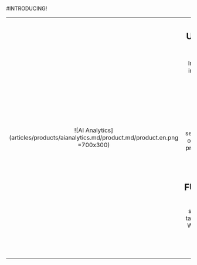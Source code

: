 #INTRODUCING!

|||
|:--:|:--:|
|![AI Analytics](articles/products/aianalytics.md/product.md/product.en.png =700x300)| <h2 class="productheader">UNIVERSAL DATA INGESTION</h2><p class="productdescription">Integrate all business data into a single Analytics and Search platform.</p><h2 class="productheader">REPORTING & DASHBOARD</h2><p class="productdescription"> Business analytics and search engine is built on top of AI and machine learning providing live, rich, dynamic reports. </p><h2 class="productheader">SEARCH FUNCTIONALITIES</h2><p class="productdescription">All the data fields are searchable, including SQL tables, article keywords etc. We also can provide “deep search” capability into images and advanced algorithms.</p> |

